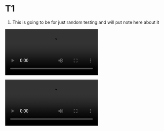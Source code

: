 # T1 

1. This is going to be for just random testing and will put note here about it 

![](/JP1/media/videos/t11/1080p60/SquareToCircle.mp4)

![](./JP1/media/videos/t11/1080p60/SquareToCircle.webm)